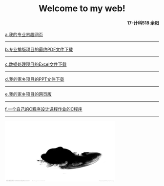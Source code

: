 <html>
  <body>
  <h1 style="text-align:center">Welcome to my web!</h1>
  <h4 style="text-align:right">17-计科518 余阳</h4>

  <a href="https://y85959948.github.io/my-major/.">a.我的专业志趣网页</a>
  <hr />
  <a href="计机518-余阳-专业论文排版.pdf"target="_blank">b.专业排版项目的最终PDF文件下载</a>      
  <hr />
  <a href="计机518-余阳-Excel 数据处理实验.xls"target="_blank">c.数据处理项目的Excel文件下载</a>
  <hr />
  <a href="计机518-余阳-我的家乡.pptx"target="_blank">d.我的家乡项目的PPT文件下载</a>
  <hr />
  <a href="https://y85959948.github.io/my-hometown/.">e.我的家乡项目的网页版</a>
  <hr />
  <a href="file:///home/always/Desktop/c%E8%AF%AD%E8%A8%80%E7%A8%8B%E5%BA%8F.htm">f.一个自己的C程序设计课程作业的C程序</a>
  <hr />
  <img src="timg.jpeg" width="360" height="200" />
  </body>
</html>
